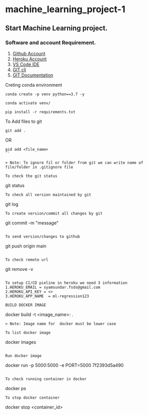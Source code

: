 # machine_learning_project-1
## Start Machine Learning project.

### Software and account Requirement.

1. [Github Account](https://github.com)
2. [Heroku Account](https://dashboard.heroku.com/login)
3. [VS Code IDE](https://code.visualstudio.com/download)
4. [GIT cli](https://git-scm.com/downloads)
5. [GIT Documentation](https://git-scm.com/docs/gittutorial)

Creting conda environment
```
conda create -p venv python==3.7 -y
```
```
conda activate venv/
```
```
pip install -r requirements.txt
```
To Add files to git 
```
git add .
```
OR
```
gid add <file_name>
``

> Note: To ignore fil or folder from git we can write name of file/folder in .gitignore file

To check the git status
```
git status
```
To check all version maintained by git
```
git log
```
To create version/commit all changes by git
```
git commit -m "message"  
```

To send version/changes to github
```
git push origin main
```

To check remote url
```
git remove -v
```

To setup CI/CD pieline in heroku we need 3 information
1.HEROKU_EMAIL = syamsundar.fsds@gmail.com
2.HEROKU_API_KEY = <>
3.HEROKU_APP_NAME  = ml-regression123

BUILD DOCKER IMAGE
```
docker build -t <image_name>: <tagname> .
```
> Note: Image name for  docker must be lower case

To list docker image
```
docker images
```

Run docker image
```
docker run -p 5000:5000 -e PORT=5000 7f2393d5a490 
```

To check running container in docker
```
docker ps

```
To stop docker container
```
docker stop <container_id>
```


